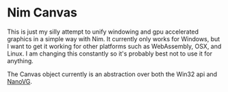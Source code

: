 # Nim Canvas

This is just my silly attempt to unify windowing and gpu accelerated graphics in a simple way with Nim. It currently only works for Windows, but I want to get it working for other platforms such as WebAssembly, OSX, and Linux. I am changing this constantly so it's probably best not to use it for anything.

The Canvas object currently is an abstraction over both the Win32 api and [NanoVG](https://github.com/memononen/nanovg).